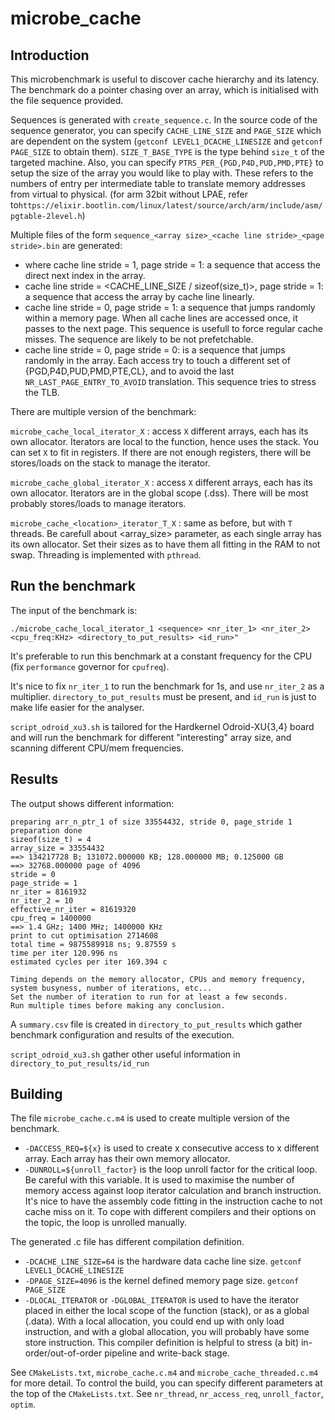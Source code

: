 # microbe_cache

## Introduction

This microbenchmark is useful to discover cache hierarchy and its latency.
The benchmark do a pointer chasing over an array, which is initialised with the file sequence provided.

Sequences is generated with `create_sequence.c`.
In the source code of the sequence generator, you can specify `CACHE_LINE_SIZE` and `PAGE_SIZE` which are dependent on the system (`getconf LEVEL1_DCACHE_LINESIZE` and `getconf PAGE_SIZE` to obtain them). `SIZE_T_BASE_TYPE` is the type behind `size_t` of the targeted machine. Also, you can specify `PTRS_PER_{PGD,P4D,PUD,PMD,PTE}` to setup the size of the array you would like to play with. These refers to the numbers of entry per intermediate table to translate memory addresses from virtual to physical.
(for arm 32bit without LPAE, refer to`https://elixir.bootlin.com/linux/latest/source/arch/arm/include/asm/pgtable-2level.h`)

Multiple files of the form `sequence_<array size>_<cache line stride>_<page stride>.bin` are generated:
*  where cache line stride = 1, page stride = 1: a sequence that access the direct next index in the array.
* cache line stride = <CACHE_LINE_SIZE / sizeof(size_t)>, page stride = 1: a sequence that access the array by cache line linearly.
* cache line stride = 0, page stride = 1: a sequence that jumps randomly within a memory page. When all cache lines are accessed once, it passes to the next page. This sequence is usefull to force regular cache misses. The sequence are likely to be not prefetchable.
* cache line stride = 0, page stride = 0: is a sequence that jumps randomly in the array. Each access try to touch a different set of {PGD,P4D,PUD,PMD,PTE,CL}, and to avoid the last `NR_LAST_PAGE_ENTRY_TO_AVOID` translation. This sequence tries to stress the TLB.

There are multiple version of the benchmark:

```microbe_cache_local_iterator_X``` : access ```X``` different arrays, each has its own allocator. Iterators are local to the function, hence uses the stack. You can set ```X``` to fit in registers. If there are not enough registers, there will be stores/loads on the stack to manage the iterator.

```microbe_cache_global_iterator_X``` : access ```X``` different arrays, each has its own allocator. Iterators are in the global scope (.dss). There will be most probably stores/loads to manage iterators.

```microbe_cache_<location>_iterator_T_X``` : same as before, but with ```T``` threads. Be carefull about <array_size> parameter, as each single array has its own allocator. Set their sizes as to have them all fitting in the RAM to not swap. Threading is implemented with ```pthread```.

## Run the benchmark

The input of the benchmark is:
```
./microbe_cache_local_iterator_1 <sequence> <nr_iter_1> <nr_iter_2> <cpu_freq:KHz> <directory_to_put_results> <id_run>"
```
It's preferable to run this benchmark at a constant frequency for the CPU (fix `performance` governor for `cpufreq`).

It's nice to fix `nr_iter_1` to run the benchmark for 1s, and use `nr_iter_2` as a multiplier.
`directory_to_put_results` must be present, and `id_run` is just to make life easier for the analyser.

`script_odroid_xu3.sh` is tailored for the Hardkernel Odroid-XU{3,4} board and will run the benchmark for different "interesting" array size, and scanning different CPU/mem frequencies.

## Results

The output shows different information:
```
preparing arr_n_ptr_1 of size 33554432, stride 0, page_stride 1
preparation done
sizeof(size_t) = 4
array_size = 33554432
==> 134217728 B; 131072.000000 KB; 128.000000 MB; 0.125000 GB
==> 32768.000000 page of 4096
stride = 0
page_stride = 1
nr_iter = 8161932
nr_iter_2 = 10
effective_nr_iter = 81619320
cpu_freq = 1400000
==> 1.4 GHz; 1400 MHz; 1400000 KHz
print to cut optimisation 2714608
total time = 9875589918 ns; 9.87559 s
time per iter 120.996 ns
estimated cycles per iter 169.394 c

Timing depends on the memory allocator, CPUs and memory frequency, system busyness, number of iterations, etc...
Set the number of iteration to run for at least a few seconds.
Run multiple times before making any conclusion.
```

A `summary.csv` file is created in `directory_to_put_results` which gather benchmark configuration and results of the execution.

`script_odroid_xu3.sh` gather other useful information in `directory_to_put_results/id_run`

## Building
The file `microbe_cache.c.m4` is used to create multiple version of the benchmark.
* `-DACCESS_REQ=${x}` is used to create x consecutive access to x different array. Each array has their own memory allocator.
* `-DUNROLL=${unroll_factor}` is the loop unroll factor for the critical loop. Be careful with this variable. It is used to maximise the number of memory access against loop iterator calculation and branch instruction. It's nice to have the assembly code fitting in the instruction cache to not cache miss on it. To cope with different compilers and their options on the topic, the loop is unrolled manually.

The generated .c file has different compilation definition.
* `-DCACHE_LINE_SIZE=64` is the hardware data cache line size. `getconf LEVEL1_DCACHE_LINESIZE`
* `-DPAGE_SIZE=4096` is the kernel defined memory page size. `getconf PAGE_SIZE`
* `-DLOCAL_ITERATOR` or `-DGLOBAL_ITERATOR` is used to have the iterator placed in either the local scope of the function (stack), or as a global (.data). With a local allocation, you could end up with only load instruction, and with a global allocation, you will probably have some store instruction. This compiler definition is helpful to stress (a bit) in-order/out-of-order pipeline and write-back stage.

See `CMakeLists.txt`, `microbe_cache.c.m4` and `microbe_cache_threaded.c.m4` for more detail.
To control the build, you can specify different parameters at the top of the `CMakeLists.txt`. See `nr_thread`, `nr_access_req`, `unroll_factor`, `optim`.
